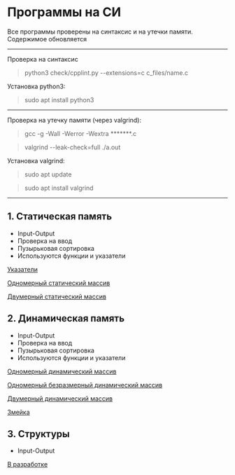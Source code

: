 # Программы на СИ
Все программы проверены на синтаксис и на утечки памяти. Содержимое обновляется
***
Проверка на синтаксис 
>python3 check/cpplint.py --extensions=c c_files/name.c

Установка python3:
>sudo apt install python3
***

Проверка на утечку памяти (через valgrind):
>gcc -g -Wall -Werror -Wextra *******.c

>valgrind --leak-check=full ./a.out

Установка valgrind:
>sudo apt update

>sudo apt install valgrind
***
## 1. Статическая память
* Input-Output
* Проверка на ввод 
* Пузырьковая сортировка 
* Используются функции и указатели

[Указатели](https://github.com/halltape/C/blob/master/c_files/pointer.c)

[Одномерный статический массив](https://github.com/halltape/C/blob/master/c_files/1d_static_array.c)

[Двумерный статический массив](https://github.com/halltape/C/blob/master/c_files/2d_static_array.c)

## 2. Динамическая память
* Input-Output
* Проверка на ввод 
* Пузырьковая сортировка 
* Используются функции и указатели

[Одномерный динамический массив](https://github.com/halltape/C/blob/master/c_files/1d_dynamic_array.c)

[Одномерный безразмерный динамический массив](https://github.com/halltape/C/blob/master/c_files/1d_dynamic_nosize__array.c)

[Двумерный динамический массив](https://github.com/halltape/C/blob/master/c_files/2d_dynamic_array.c)

[Змейка](https://github.com/halltape/C/blob/master/c_files/snake(dynamic_array).c)

## 3. Структуры
* Input-Output

[В разработке](no_link)


